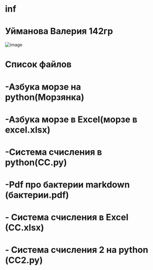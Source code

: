 # inf
# Уйманова Валерия 142гр
![image](https://user-images.githubusercontent.com/114632272/192920870-a06a0c9e-e84d-4f1d-9191-d9c5bbfb2edc.png)


# Список файлов
# -Азбука морзе на python(Морзянка)
# -Азбука морзе в Excel(морзе в excel.xlsx)
# -Система счисления в python(СС.py)
# -Pdf про бактерии markdown (бактерии.pdf)
# - Система счисления в Excel (CC.xlsx)
# - Система счисления 2 на python (СС2.py)
